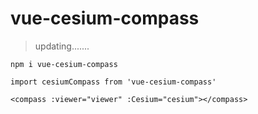 # vue-cesium-compass

> updating.......

```
npm i vue-cesium-compass
```

```
import cesiumCompass from 'vue-cesium-compass'

<compass :viewer="viewer" :Cesium="cesium"></compass>
```


